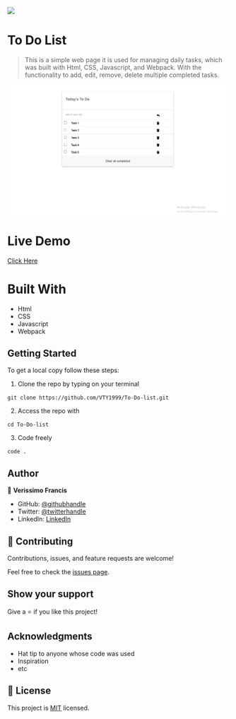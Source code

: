 ![](https://img.shields.io/badge/Microverse-blueviolet)

# To Do List

> This is a simple web page it is used for managing daily tasks, which was built with Html, CSS, Javascript, and Webpack. With the functionality to add, edit, remove, delete multiple completed tasks.

![screenshot](https://github.com/VTY1999/To-Do-list/blob/To-Do-list-add-and-remove/Images/Screenshot%20(22).png)

# Live Demo
[Click Here](https://vty1999.github.io/To-Do-list/dist/)

# Built With

- Html
- CSS
- Javascript
- Webpack

## Getting Started

To get a local copy follow these steps:

1. Clone the repo by typing on your terminal

```
git clone https://github.com/VTY1999/To-Do-list.git
```

2. Access the repo with

```
cd To-Do-list
```

3. Code freely

```
code .
```

## Author

👤 **Verissimo Francis**

- GitHub: [@githubhandle](https://github.com/VTY1999)
- Twitter: [@twitterhandle](https://twitter.com/verissimoty?s=09)
- LinkedIn: [LinkedIn](https://www.linkedin.com/in/francis-verissimo-b5b4521b1/)

## 🤝 Contributing

Contributions, issues, and feature requests are welcome!

Feel free to check the [issues page](../../issues/).

## Show your support

Give a ⭐️ if you like this project!

## Acknowledgments

- Hat tip to anyone whose code was used
- Inspiration
- etc

## 📝 License

This project is [MIT](./MIT.md) licensed.
